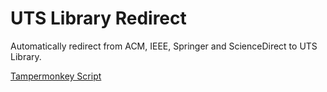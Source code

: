 # UTS Library Redirect
Automatically redirect from ACM, IEEE, Springer and ScienceDirect to UTS Library.

[Tampermonkey Script](https://greasyfork.org/zh-CN/scripts/477471-uts-library-redirect)

